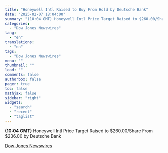 ```yaml
---
title: "Honeywell Intl Raised to Buy From Hold by Deutsche Bank"
date: "2025-02-07 18:04:00"
summary: "(10:04 GMT) Honeywell Intl Price Target Raised to $260.00/Share From $236.00 by Deutsche Bank"
categories:
  - "Dow Jones Newswires"
lang:
  - "en"
translations:
  - "en"
tags:
  - "Dow Jones Newswires"
menu: ""
thumbnail: ""
lead: ""
comments: false
authorbox: false
pager: true
toc: false
mathjax: false
sidebar: "right"
widgets:
  - "search"
  - "recent"
  - "taglist"
---
```


**(10:04 GMT)** Honeywell Intl Price Target Raised to $260.00/Share From $236.00 by Deutsche Bank

[Dow Jones Newswires](https://www.tradingview.com/news/DJN_DN20250207003951:0/)
